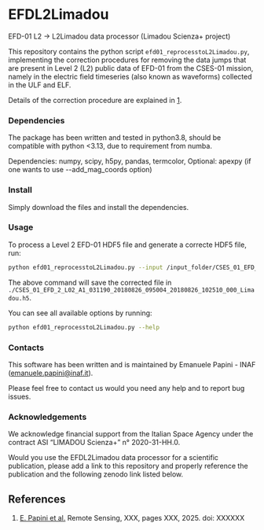 # EFDL2Limadou
EFD-01 L2 -> L2Limadou data processor (Limadou Scienza+ project) 

This repository contains the python script `efd01_reprocesstoL2Limadou.py`, implementing the correction procedures for removing the data jumps that are present in Level 2 (L2) public data of EFD-01 from the CSES-01 mission, namely in the electric field timeseries (also known as waveforms) collected in the ULF and ELF.

Details of the correction procedure are explained in [1](#references).

### Dependencies ###
The package has been written and tested in python3.8, should be compatible with python <3.13, due to requirement from numba.

Dependencies: numpy, scipy, h5py, pandas, termcolor, 
Optional: apexpy (if one wants to use --add_mag_coords option)


### Install ###

Simply download the files and install the dependencies.


### Usage ###

To process a Level 2 EFD-01 HDF5 file and generate a correcte HDF5 file, run:

```bash
python efd01_reprocesstoL2Limadou.py --input /input_folder/CSES_01_EFD_2_L02_A1_031190_20180826_095004_20180826_102510_000.h5 
```

The above command will save the corrected file in `./CSES_01_EFD_2_L02_A1_031190_20180826_095004_20180826_102510_000_Limadou.h5`.

You can see all available options by running:

```bash
python efd01_reprocesstoL2Limadou.py --help
```


### Contacts ###

This software has been written and is maintained by Emanuele Papini - INAF (emanuele.papini@inaf.it).

Please feel free to contact us would you need any help and to report bug issues.

### Acknowledgements ###

We acknowledge financial support from the Italian Space Agency under the contract ASI “LIMADOU Scienza+” n° 2020-31-HH.0.

Would you use the EFDL2Limadou data processor for a scientific publication, please add a link to this repository and properly reference the publication and the following zenodo link listed below.


## References

1) [E. Papini et al.](https://mdpi.com) Remote Sensing, XXX, pages XXX, 2025. doi: XXXXXX
